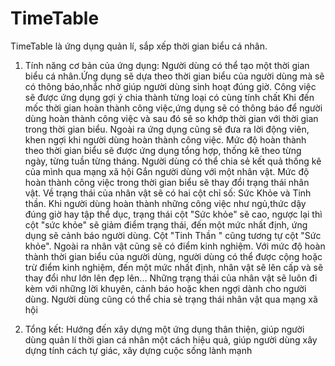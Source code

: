 # TimeTable
   TimeTable là ứng dụng quản lí, sắp xếp thời gian biểu cá nhân.
 
   1. Tính năng cơ bản của ứng dụng:
   Người dùng có thể tạo một thời gian biểu cá nhân.Ứng dụng sẽ dựa theo thời gian biểu của người dùng mà sẽ có thông báo,nhắc nhở giúp người dùng sinh hoạt đúng giờ. Công việc sẽ được ứng dụng gợi ý chia thành từng loại có cùng tính chất
Khi đến mốc thời gian hoàn thành công việc,ứng dụng sẽ có thông báo để người dùng hoàn thành công việc và sau đó sẽ so khớp thời gian với thời gian trong thời gian biểu. Ngoài ra ứng dụng cũng sẽ đưa ra lời động viên, khen ngợi khi người dùng hoàn thành công việc.
   Mức độ hoàn thành theo thời gian biểu sẽ được ứng dụng tổng hợp, thống kê theo từng ngày, từng tuần từng tháng. Người dùng có thể 
chia sẻ kết quả thống kê của mình qua mạng xã hội
  Gắn người dùng với một nhân vật. Mức độ hoàn thành công việc trong thời gian biểu sẽ thay đổi trạng thái nhân vật.
   Về trạng thái của nhân vật sẽ có hai cột chỉ số: Sức Khỏe và Tinh thần. Khi người dùng hoàn thành những công việc như ngủ,thức dậy đúng giờ hay tập thể dục, trạng thái cột "Sức khỏe" sẽ cao, ngược lại thì cột "sức khỏe" sẽ giảm điểm trạng thái, đến một mức nhất định, ứng dụng sẽ cảnh báo người dùng. Cột "Tinh Thần " cũng tương tự cột "Sức khỏe". Ngoài ra nhân vật cũng sẽ có điểm kinh nghiệm. Với mức độ hoàn thành thời gian biểu của người dùng, người dùng có thể được cộng hoặc trừ điểm kinh nghiệm, đến một mức nhất định, nhân vật sẽ lên cấp và sẽ thay đổi như lớn lên đẹp lên... Những trạng thái của nhân vật sẽ luôn đi kèm với những lời khuyên, cảnh báo hoặc khen ngợi dành cho người dùng. Người dùng cũng có thể chia sẻ trạng thái nhân vật qua mạng xã hội
 
  2. Tổng kết:
  Hướng đến xây dựng một ứng dụng thân thiện, giúp người dùng quản lí thời gian cá nhân một cách hiệu quả, giúp người dùng xây dựng tính cách tự giác, xây dựng cuộc sống lành mạnh
